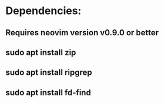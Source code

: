 # Dependencies:
## Requires neovim version v0.9.0 or better
## sudo apt install zip 
## sudo apt install ripgrep
## sudo apt install fd-find
